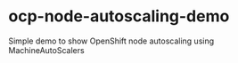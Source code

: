# ocp-node-autoscaling-demo

Simple demo to show OpenShift node autoscaling using MachineAutoScalers 
